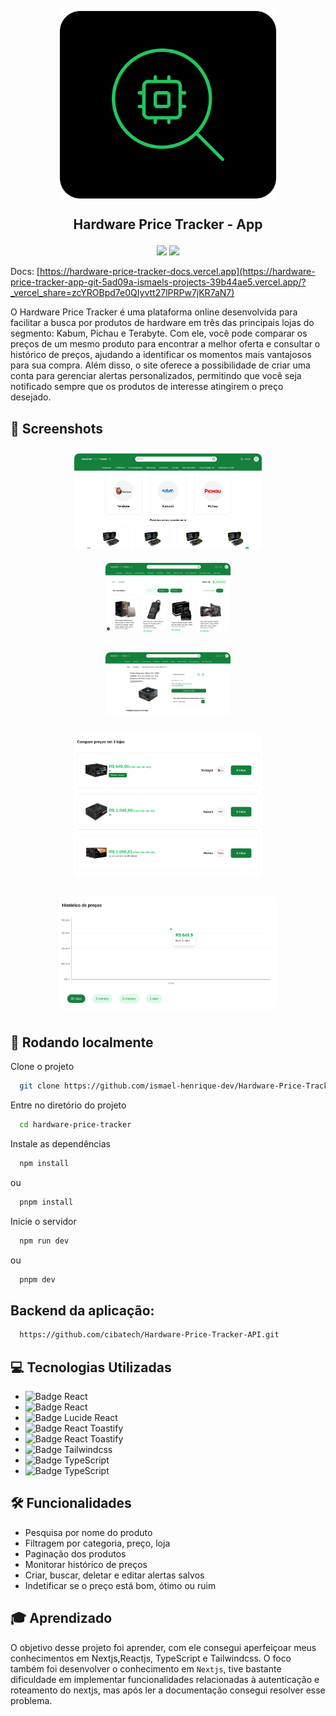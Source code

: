 <p align="center">
  <img align="center" height="300" src="public/sponsor-icon.png"  />
</p>

## <p align="center">Hardware Price Tracker - App</p>

<p align="center">
   <img src="https://img.shields.io/badge/React-v18.2.0-white?style=for-the-badge" />
   <img src="https://img.shields.io/badge/NPM-v9.5.1-white?style=for-the-badge" />
</p>

Docs: [https://hardware-price-tracker-docs.vercel.app](https://hardware-price-tracker-app-git-5ad09a-ismaels-projects-39b44ae5.vercel.app/?_vercel_share=zcYROBpd7e0QIyvtt27lPRPw7jKR7aN7)

O Hardware Price Tracker é uma plataforma online desenvolvida para facilitar a busca por produtos de hardware em três das principais lojas do segmento: Kabum, Pichau e Terabyte. Com ele, você pode comparar os preços de um mesmo produto para encontrar a melhor oferta e consultar o histórico de preços, ajudando a identificar os momentos mais vantajosos para sua compra. Além disso, o site oferece a possibilidade de criar uma conta para gerenciar alertas personalizados, permitindo que você seja notificado sempre que os produtos de interesse atingirem o preço desejado.

## 📸 Screenshots 

<div align="center" style="display: flex; flex-wrap: wrap; justify-content: center; gap: 10px;"> <div> <img src="./public/screenshot-home.png" alt="Home Page" width="300px" style="margin: 10px; border-radius: 8px;"/> <img src="./public/screenshot-results.png" alt="Results Page" width="200px" style="margin: 10px; border-radius: 8px;"/> </div> <img src="./public/prduct-page.png" alt="Product Page" width="200px" height="100px" style="margin: 10px; border-radius: 8px;"/> <img src="./public/product-page-compare.png" alt="Product Compare Page" width="300px" style="margin: 10px; border-radius: 8px;"/> <img src="./public/product-page-chart-area.png" alt="Chart Area Page" width="350px" style="margin: 10px; border-radius: 8px;"/> </div>

## 🚀 Rodando localmente

Clone o projeto

```bash
  git clone https://github.com/ismael-henrique-dev/Hardware-Price-Tracker-App.git
```

Entre no diretório do projeto

```bash
  cd hardware-price-tracker
```

Instale as dependências

```bash
  npm install
```

ou 

```bash
  pnpm install
```

Inicie o servidor

```bash
  npm run dev
```

ou 

```bash
  pnpm dev
```

## Backend da aplicação: 

```bash
  https://github.com/cibatech/Hardware-Price-Tracker-API.git
```


## 💻 Tecnologias Utilizadas
- ![Badge React](https://img.shields.io/badge/Nextjs-%E2%9C%94-blue?style=for-the-badge)
- ![Badge React](https://img.shields.io/badge/Reactjs-%E2%9C%94-blue?style=for-the-badge)
- ![Badge Lucide React](https://img.shields.io/badge/Shdadcn_ui-%E2%9C%94-blue?style=for-the-badge)
- ![Badge React Toastify](https://img.shields.io/badge/React_hook_form-%E2%9C%94-blue?style=for-the-badge) 
- ![Badge React Toastify](https://img.shields.io/badge/Recharts-%E2%9C%94-blue?style=for-the-badge)   
- ![Badge Tailwindcss](https://img.shields.io/badge/Tailwindcss-%E2%9C%94-blue?style=for-the-badge)
- ![Badge TypeScript](https://img.shields.io/badge/TypeScript-%E2%9C%94-blue?style=for-the-badge)
- ![Badge TypeScript](https://img.shields.io/badge/Zod-%E2%9C%94-blue?style=for-the-badge)

## 🛠️ Funcionalidades

- Pesquisa por nome do produto
- Filtragem por categoria, preço, loja
- Paginação dos produtos
- Monitorar histórico de preços
- Criar, buscar, deletar e editar alertas salvos
- Indetificar se o preço está bom, ótimo ou ruim


## 🎓 Aprendizado

O objetivo desse projeto foi aprender, com ele consegui aperfeiçoar meus conhecimentos em Nextjs,Reactjs, TypeScript e Tailwindcss. O foco também foi desenvolver o conhecimento em `Nextjs`, tive bastante dificuldade em implementar funcionalidades relacionadas à autenticação e roteamento do nextjs, mas após ler a documentação consegui resolver esse problema.






